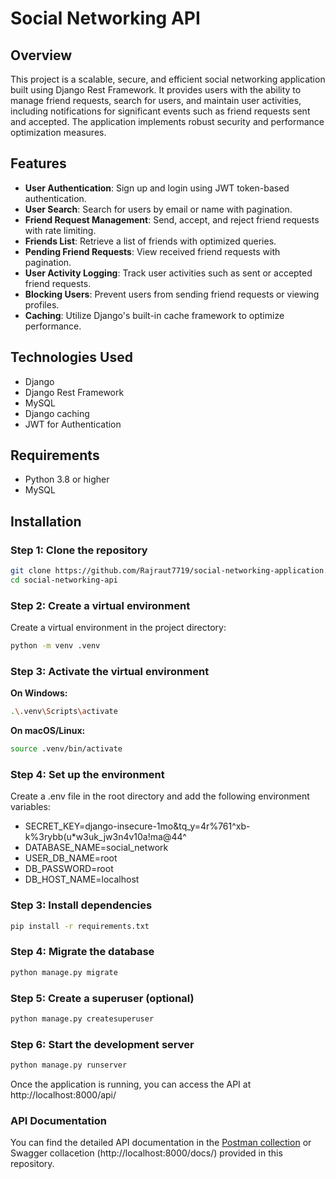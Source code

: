 # Social Networking API

## Overview

This project is a scalable, secure, and efficient social networking application built using Django Rest Framework. 
It provides users with the ability to manage friend requests, search for users, and maintain user activities, including notifications for significant events such as friend requests sent and accepted. 
The application implements robust security and performance optimization measures.

## Features

- **User Authentication**: Sign up and login using JWT token-based authentication.
- **User Search**: Search for users by email or name with pagination.
- **Friend Request Management**: Send, accept, and reject friend requests with rate limiting.
- **Friends List**: Retrieve a list of friends with optimized queries.
- **Pending Friend Requests**: View received friend requests with pagination.
- **User Activity Logging**: Track user activities such as sent or accepted friend requests.
- **Blocking Users**: Prevent users from sending friend requests or viewing profiles.
- **Caching**: Utilize Django's built-in cache framework to optimize performance.

## Technologies Used

- Django
- Django Rest Framework
- MySQL
- Django caching
- JWT for Authentication

## Requirements

- Python 3.8 or higher
- MySQL

## Installation

### Step 1: Clone the repository
```bash
git clone https://github.com/Rajraut7719/social-networking-application.git
cd social-networking-api
```
### Step 2: Create a virtual environment
Create a virtual environment in the project directory:
```bash
python -m venv .venv
```
### Step 3: Activate the virtual environment
**On Windows:**
```bash
.\.venv\Scripts\activate
```
**On macOS/Linux:**
```bash
source .venv/bin/activate
```

### Step 4: Set up the environment
Create a .env file in the root directory and add the following environment variables:

- SECRET_KEY=django-insecure-1mo&tq_y=4r%761^xb-k%3rybb(u*w3uk_jw3n4v10a!ma@44^
- DATABASE_NAME=social_network
- USER_DB_NAME=root
- DB_PASSWORD=root
- DB_HOST_NAME=localhost

### Step 3: Install dependencies
```bash
pip install -r requirements.txt
```
### Step 4: Migrate the database
```bash
python manage.py migrate
```

### Step 5: Create a superuser (optional)
```bash
python manage.py createsuperuser
```

### Step 6: Start the development server
```bash
python manage.py runserver
```
Once the application is running, you can access the API at http://localhost:8000/api/

### API Documentation
You can find the detailed API documentation in the <a href="https://github.com/Rajraut7719/social_application_Postman-collection" target="_blank">Postman collection</a>
 or Swagger collacetion (http://localhost:8000/docs/) provided in this repository.




